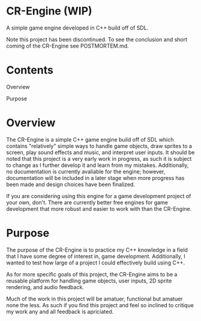 # CR-Engine (WIP)
 A simple game engine developed in C++ build off of SDL.
 
 Note this project has been discontinued. To see the
 conclusion and short coming of the CR-Engine see
 POSTMORTEM.md.
 
# Contents
 Overview
 
 Purpose
 
# Overview
 The CR-Engine is a simple C++ game engine build off of SDL
 which contains "relatively" simple ways to handle game
 objects, draw sprites to a screen, play sound effects and
 music, and interpret user inputs. It should be noted that
 this project is a very early work in progress, as such it
 is subject to change as I further develop it and learn
 from my mistakes. Additionally, no documentation is
 currently avaliable for the engine; however, documentation
 will be included in a later stage when more progress has
 been made and design choices have been finalized.
 
 If you are considering using this engine for a game
 development project of your own, don't. There are
 currently better free engines for game development that
 more robust and easier to work with than the CR-Engine.
 
# Purpose
 The purpose of the CR-Engine is to practice my C++
 knowledge in a field that I have some degree of interest
 in, game development. Additionally, I wanted to test how
 large of a project I could effectively build using C++.
 
 As for more specific goals of this project, the CR-Engine
 aims to be a reusable platform for handling game objects,
 user inputs, 2D sprite rendering, and audio feedback.
 
 Much of the work in this project will be amatuer,
 functional but amatuer none the less. As such if you find
 this project and feel so inclined to critique my work any
 and all feedback is apriciated.
 
 
